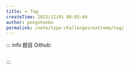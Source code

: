 ```yaml
---
title: ➖ Tag
createTime: 2022/12/01 08:03:44
author: pengzhanbo
permalink: /note/type-challenges/extreme/tag/
---
```


::: info 题目
Github: []()

```ts
```
:::
